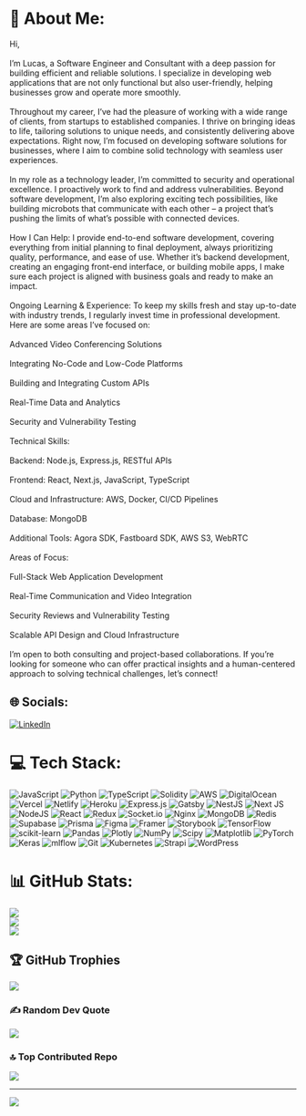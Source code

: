 # 💫 About Me:
Hi,<br><br>I’m Lucas, a Software Engineer and Consultant with a deep passion for building efficient and reliable solutions. I specialize in developing web applications that are not only functional but also user-friendly, helping businesses grow and operate more smoothly.<br><br>Throughout my career, I’ve had the pleasure of working with a wide range of clients, from startups to established companies. I thrive on bringing ideas to life, tailoring solutions to unique needs, and consistently delivering above expectations. Right now, I’m focused on developing software solutions for businesses, where I aim to combine solid technology with seamless user experiences.<br><br>In my role as a technology leader, I’m committed to security and operational excellence. I proactively work to find and address vulnerabilities. Beyond software development, I’m also exploring exciting tech possibilities, like building microbots that communicate with each other – a project that’s pushing the limits of what’s possible with connected devices.<br><br>How I Can Help: I provide end-to-end software development, covering everything from initial planning to final deployment, always prioritizing quality, performance, and ease of use. Whether it’s backend development, creating an engaging front-end interface, or building mobile apps, I make sure each project is aligned with business goals and ready to make an impact.<br><br>Ongoing Learning & Experience: To keep my skills fresh and stay up-to-date with industry trends, I regularly invest time in professional development. Here are some areas I’ve focused on:<br><br>Advanced Video Conferencing Solutions<br><br>Integrating No-Code and Low-Code Platforms<br><br>Building and Integrating Custom APIs<br><br>Real-Time Data and Analytics<br><br>Security and Vulnerability Testing<br><br>Technical Skills:<br><br>Backend: Node.js, Express.js, RESTful APIs<br><br>Frontend: React, Next.js, JavaScript, TypeScript<br><br>Cloud and Infrastructure: AWS, Docker, CI/CD Pipelines<br><br>Database: MongoDB<br><br>Additional Tools: Agora SDK, Fastboard SDK, AWS S3, WebRTC<br><br>Areas of Focus:<br><br>Full-Stack Web Application Development<br><br>Real-Time Communication and Video Integration<br><br>Security Reviews and Vulnerability Testing<br><br>Scalable API Design and Cloud Infrastructure<br><br>I’m open to both consulting and project-based collaborations. If you’re looking for someone who can offer practical insights and a human-centered approach to solving technical challenges, let’s connect!


## 🌐 Socials:
[![LinkedIn](https://img.shields.io/badge/LinkedIn-%230077B5.svg?logo=linkedin&logoColor=white)](https://linkedin.com/in/https://www.linkedin.com/in/samlukaa) 

# 💻 Tech Stack:
![JavaScript](https://img.shields.io/badge/javascript-%23323330.svg?style=flat&logo=javascript&logoColor=%23F7DF1E) ![Python](https://img.shields.io/badge/python-3670A0?style=flat&logo=python&logoColor=ffdd54) ![TypeScript](https://img.shields.io/badge/typescript-%23007ACC.svg?style=flat&logo=typescript&logoColor=white) ![Solidity](https://img.shields.io/badge/Solidity-%23363636.svg?style=flat&logo=solidity&logoColor=white) ![AWS](https://img.shields.io/badge/AWS-%23FF9900.svg?style=flat&logo=amazon-aws&logoColor=white) ![DigitalOcean](https://img.shields.io/badge/DigitalOcean-%230167ff.svg?style=flat&logo=digitalOcean&logoColor=white) ![Vercel](https://img.shields.io/badge/vercel-%23000000.svg?style=flat&logo=vercel&logoColor=white) ![Netlify](https://img.shields.io/badge/netlify-%23000000.svg?style=flat&logo=netlify&logoColor=#00C7B7) ![Heroku](https://img.shields.io/badge/heroku-%23430098.svg?style=flat&logo=heroku&logoColor=white) ![Express.js](https://img.shields.io/badge/express.js-%23404d59.svg?style=flat&logo=express&logoColor=%2361DAFB) ![Gatsby](https://img.shields.io/badge/Gatsby-%23663399.svg?style=flat&logo=gatsby&logoColor=white) ![NestJS](https://img.shields.io/badge/nestjs-%23E0234E.svg?style=flat&logo=nestjs&logoColor=white) ![Next JS](https://img.shields.io/badge/Next-black?style=flat&logo=next.js&logoColor=white) ![NodeJS](https://img.shields.io/badge/node.js-6DA55F?style=flat&logo=node.js&logoColor=white) ![React](https://img.shields.io/badge/react-%2320232a.svg?style=flat&logo=react&logoColor=%2361DAFB) ![Redux](https://img.shields.io/badge/redux-%23593d88.svg?style=flat&logo=redux&logoColor=white) ![Socket.io](https://img.shields.io/badge/Socket.io-black?style=flat&logo=socket.io&badgeColor=010101) ![Nginx](https://img.shields.io/badge/nginx-%23009639.svg?style=flat&logo=nginx&logoColor=white) ![MongoDB](https://img.shields.io/badge/MongoDB-%234ea94b.svg?style=flat&logo=mongodb&logoColor=white) ![Redis](https://img.shields.io/badge/redis-%23DD0031.svg?style=flat&logo=redis&logoColor=white) ![Supabase](https://img.shields.io/badge/Supabase-3ECF8E?style=flat&logo=supabase&logoColor=white) ![Prisma](https://img.shields.io/badge/Prisma-3982CE?style=flat&logo=Prisma&logoColor=white) ![Figma](https://img.shields.io/badge/figma-%23F24E1E.svg?style=flat&logo=figma&logoColor=white) ![Framer](https://img.shields.io/badge/Framer-black?style=flat&logo=framer&logoColor=blue) ![Storybook](https://img.shields.io/badge/-Storybook-FF4785?style=flat&logo=storybook&logoColor=white) ![TensorFlow](https://img.shields.io/badge/TensorFlow-%23FF6F00.svg?style=flat&logo=TensorFlow&logoColor=white) ![scikit-learn](https://img.shields.io/badge/scikit--learn-%23F7931E.svg?style=flat&logo=scikit-learn&logoColor=white) ![Pandas](https://img.shields.io/badge/pandas-%23150458.svg?style=flat&logo=pandas&logoColor=white) ![Plotly](https://img.shields.io/badge/Plotly-%233F4F75.svg?style=flat&logo=plotly&logoColor=white) ![NumPy](https://img.shields.io/badge/numpy-%23013243.svg?style=flat&logo=numpy&logoColor=white) ![Scipy](https://img.shields.io/badge/SciPy-%230C55A5.svg?style=flat&logo=scipy&logoColor=%white) ![Matplotlib](https://img.shields.io/badge/Matplotlib-%23ffffff.svg?style=flat&logo=Matplotlib&logoColor=black) ![PyTorch](https://img.shields.io/badge/PyTorch-%23EE4C2C.svg?style=flat&logo=PyTorch&logoColor=white) ![Keras](https://img.shields.io/badge/Keras-%23D00000.svg?style=flat&logo=Keras&logoColor=white) ![mlflow](https://img.shields.io/badge/mlflow-%23d9ead3.svg?style=flat&logo=numpy&logoColor=blue) ![Git](https://img.shields.io/badge/git-%23F05033.svg?style=flat&logo=git&logoColor=white) ![Kubernetes](https://img.shields.io/badge/kubernetes-%23326ce5.svg?style=flat&logo=kubernetes&logoColor=white) ![Strapi](https://img.shields.io/badge/strapi-%232E7EEA.svg?style=flat&logo=strapi&logoColor=white) ![WordPress](https://img.shields.io/badge/WordPress-%23117AC9.svg?style=flat&logo=WordPress&logoColor=white)
# 📊 GitHub Stats:
![](https://github-readme-stats.vercel.app/api?username=Sam-lukaa&theme=dark&hide_border=true&include_all_commits=false&count_private=false)<br/>
![](https://github-readme-streak-stats.herokuapp.com/?user=Sam-lukaa&theme=dark&hide_border=true)<br/>
![](https://github-readme-stats.vercel.app/api/top-langs/?username=Sam-lukaa&theme=dark&hide_border=true&include_all_commits=false&count_private=false&layout=compact)

## 🏆 GitHub Trophies
![](https://github-profile-trophy.vercel.app/?username=Sam-lukaa&theme=city_lights&no-frame=false&no-bg=false&margin-w=4)

### ✍️ Random Dev Quote
![](https://quotes-github-readme.vercel.app/api?type=horizontal&theme=tokyonight)

### 🔝 Top Contributed Repo
![](https://github-contributor-stats.vercel.app/api?username=Sam-lukaa&limit=5&theme=dark&combine_all_yearly_contributions=true)

---
[![](https://visitcount.itsvg.in/api?id=Sam-lukaa&icon=0&color=0)](https://visitcount.itsvg.in)

<!-- Proudly created with GPRM ( https://gprm.itsvg.in ) -->
